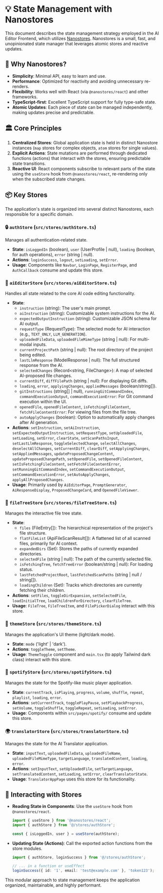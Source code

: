 # 💡 State Management with Nanostores

This document describes the state management strategy employed in the AI Editor Frontend, which utilizes [Nanostores](https://nanostores.github.io/). Nanostores is a small, fast, and unopinionated state manager that leverages atomic stores and reactive updates.

## 🌟 Why Nanostores?

- **Simplicity**: Minimal API, easy to learn and use.
- **Performance**: Optimized for reactivity and avoiding unnecessary re-renders.
- **Flexibility**: Works well with React (via `@nanostores/react`) and other frameworks.
- **TypeScript-first**: Excellent TypeScript support for fully type-safe state.
- **Atomic Updates**: Each piece of state can be managed independently, making updates precise and predictable.

## 🏛️ Core Principles

1.  **Centralized Stores**: Global application state is held in distinct Nanostore instances (`map` stores for complex objects, `atom` stores for single values).
2.  **Explicit Actions**: State mutations are performed through dedicated functions (actions) that interact with the stores, ensuring predictable state transitions.
3.  **Reactive UI**: React components subscribe to relevant parts of the state using the `useStore` hook from `@nanostores/react`, re-rendering only when the subscribed state changes.

## 📦 Key Stores

The application's state is organized into several distinct Nanostores, each responsible for a specific domain.

### 🔒 `authStore` (`src/stores/authStore.ts`)

Manages all authentication-related state.

- **State**: `isLoggedIn` (boolean), `user` (UserProfile | null), `loading` (boolean, for auth operations), `error` (string | null).
- **Actions**: `loginSuccess`, `logout`, `setLoading`, `setError`.
- **Usage**: Components like `Navbar`, `LoginPage`, `RegisterPage`, and `AuthCallback` consume and update this store.

### 🤖 `aiEditorStore` (`src/stores/aiEditorStore.ts`)

Handles all state related to the core AI code editing functionality.

- **State**:
  - `instruction` (string): The user's main prompt.
  - `aiInstruction` (string): Customizable system instructions for the AI.
  - `expectedOutputInstruction` (string): Customizable JSON schema for AI output.
  - `requestType` (RequestType): The selected mode for AI interaction (e.g., `TEXT_ONLY`, `LLM_GENERATION`).
  - `uploadedFileData`, `uploadedFileMimeType` (string | null): For multi-modal inputs.
  - `currentProjectPath` (string | null): The root directory of the project being edited.
  - `lastLlmResponse` (ModelResponse | null): The full structured response from the AI.
  - `selectedChanges` (Record<string, FileChange>): A map of selected AI-proposed file changes.
  - `currentDiff`, `diffFilePath` (string | null): For displaying Git diffs.
  - `loading`, `error`, `applyingChanges`, `appliedMessages` (boolean/string[]).
  - `gitInstructions` (string[] | null), `runningGitCommandIndex`, `commandExecutionOutput`, `commandExecutionError`: For Git command execution within the UI.
  - `openedFile`, `openedFileContent`, `isFetchingFileContent`, `fetchFileContentError`: For viewing files from the file tree.
  - `autoApplyChanges` (boolean): Option to automatically apply changes after AI generation.
- **Actions**: `setInstruction`, `setAiInstruction`, `setExpectedOutputInstruction`, `setRequestType`, `setUploadedFile`, `setLoading`, `setError`, `clearState`, `setScanPathsInput`, `setLastLlmResponse`, `toggleSelectedChange`, `selectAllChanges`, `deselectAllChanges`, `setCurrentDiff`, `clearDiff`, `setApplyingChanges`, `setAppliedMessages`, `updateProposedChangeContent`, `updateProposedChangePath`, `setOpenedFile`, `setOpenedFileContent`, `setIsFetchingFileContent`, `setFetchFileContentError`, `setRunningGitCommandIndex`, `setCommandExecutionOutput`, `setCommandExecutionError`, `setAutoApplyChanges`, `applyAllProposedChanges`.
- **Usage**: Primarily used by `AiEditorPage`, `PromptGenerator`, `AiResponseDisplay`, `ProposedChangeCard`, and `OpenedFileViewer`.

### 🌳 `fileTreeStore` (`src/stores/fileTreeStore.ts`)

Manages the interactive file tree state.

- **State**:
  - `files` (FileEntry[]): The hierarchical representation of the project's file structure.
  - `flatFileList` (ApiFileScanResult[]): A flattened list of all scanned files, primarily for AI context.
  - `expandedDirs` (Set<string>): Stores the paths of currently expanded directories.
  - `selectedFile` (string | null): The path of the currently selected file.
  - `isFetchingTree`, `fetchTreeError` (boolean/string | null): For loading status.
  - `lastFetchedProjectRoot`, `lastFetchedScanPaths` (string | null / string[]).
  - `loadingChildren` (Set<string>): Tracks which directories are currently fetching their children.
- **Actions**: `setFiles`, `toggleDirExpansion`, `setSelectedFile`, `loadInitialTree`, `loadChildrenForDirectory`, `clearFileTree`.
- **Usage**: `FileTree`, `FileTreeItem`, and `FilePickerDialog` interact with this store.

### 🎨 `themeStore` (`src/stores/themeStore.ts`)

Manages the application's UI theme (light/dark mode).

- **State**: `mode` ('light' | 'dark').
- **Actions**: `toggleTheme`, `setTheme`.
- **Usage**: `ThemeToggle` component and `main.tsx` (to apply Tailwind dark class) interact with this store.

### 🎵 `spotifyStore` (`src/stores/spotifyStore.ts`)

Manages the state for the Spotify-like music player application.

- **State**: `currentTrack`, `isPlaying`, `progress`, `volume`, `shuffle`, `repeat`, `playlist`, `loading`, `error`.
- **Actions**: `setCurrentTrack`, `togglePlayPause`, `setPlaybackProgress`, `setVolume`, `toggleShuffle`, `toggleRepeat`, `setLoading`, `setError`.
- **Usage**: Components within `src/pages/spotify/` consume and update this store.

### 🌍 `translatorStore` (`src/stores/translatorStore.ts`)

Manages the state for the AI Translator application.

- **State**: `inputText`, `uploadedFileData`, `uploadedFileName`, `uploadedFileMimeType`, `targetLanguage`, `translatedContent`, `loading`, `error`.
- **Actions**: `setInputText`, `setUploadedFile`, `setTargetLanguage`, `setTranslatedContent`, `setLoading`, `setError`, `clearTranslatorState`.
- **Usage**: `TranslatorAppPage` uses this store for its functionality.

## 🤝 Interacting with Stores

- **Reading State in Components**: Use the `useStore` hook from `@nanostores/react`.

  ```typescript
  import { useStore } from '@nanostores/react';
  import { authStore } from '@/stores/authStore';

  const { isLoggedIn, user } = useStore(authStore);
  ```

- **Updating State (Actions)**: Call the exported action functions from the store modules.

  ```typescript
  import { authStore, loginSuccess } from '@/stores/authStore';

  // ... in a function or useEffect
  loginSuccess({ id: '1', email: 'test@example.com' }, 'token123');
  ```

This modular approach to state management keeps the application organized, maintainable, and highly performant.
